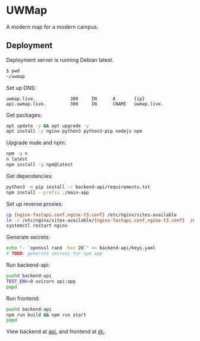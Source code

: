# UWMap

A modern map for a modern campus.

## Deployment

Deployment server is running Debian latest.

```bash
$ pwd
~/uwmap
```

Set up DNS:
```dns
uwmap.live.             300     IN      A       {ip}
api.uwmap.live.         300     IN      CNAME   uwmap.live.
```

Get packages: 
```bash
apt update -y && apt upgrade -y
apt install -y nginx python3 python3-pip nodejs npm
```

Upgrade node and npm:
```bash
npm -g n
n latest
npm install -g npm@latest
```

Get dependencies:
```bash
python3 -m pip install -r backend-api/requirements.txt
npm install --prefix ./main-app
```

Set up reverse proxies:
```bash
cp {nginx-fastapi.conf,nginx-t3.conf} /etc/nginx/sites-available
ln -s /etc/nginx/sites-available/{nginx-fastapi.conf,nginx-t3.conf}  /etc/nginx/sites-available/
systemctl restart nginx
```

Generate secrets:
```bash
echo "- `openssl rand -hex 20`" >> backend-api/keys.yaml
# TODO: generate secrets for npm app
```

Run backend-api:
```bash
pushd backend-api 
TEST_ENV=0 uvicorn api:app
popd
```

Run frontend:
```bash
pushd backend-api 
npm run build && npm run start
popd
```

View backend at [api.](https://api.uwmap.live) and frontend at [@.](https://uwmap.live).
